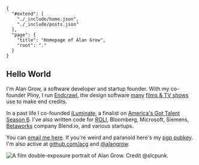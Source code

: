 
    {
      "#extend": [
        "./_include/home.json",
        "./_include/posts.json"
      ],
      "page": {
        "title": "Homepage of Alan Grow",
        "root": "."
      }
    }

## Hello World

I'm Alan Grow, a software developer and startup founder. With my co-founder Pliny, I run [Endcrawl](https://endcrawl.com/), the design software [many](https://x.com/alangrow/status/1870344485089222998/photo/1) [films & TV shows](https://pro.imdb.com/company/co0446605/filmography/?ref_=co_ov_all_credits) use to make end credits.

In a past life I co-founded [iLuminate](https://www.iluminate.com/), a finalist on [America's Got Talent Season 6](https://en.wikipedia.org/wiki/America%27s_Got_Talent_season_6#Grand-final_(September_13)). I've also written code for [ROLI](https://roli.com/), Bloomberg, Microsoft, Siemens, [Betaworks](https://www.betaworks.com/companies) company Blend.io, and various startups.

You can [email me here](mailto:alangrow+nospam@gmail.com). If you're weird and paranoid here's my [pgp pubkey](./alangrow.asc). I'm also active at [github.com/acg](https://github.com/acg) and [@alangrow](https://x.com/alangrow).

![A film double-exposure portrait of Alan Grow. Credit @slcpunk.](./images/alan-lights-1024.jpg)

